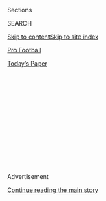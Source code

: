 <div id="app">

<div>

<div>

<div>

<div class="NYTAppHideMasthead css-1q2w90k e1suatyy0">

<div class="section css-ui9rw0 e1suatyy2">

<div class="css-eph4ug er09x8g0">

<div class="css-6n7j50">

</div>

<span class="css-1dv1kvn">Sections</span>

<div class="css-10488qs">

<span class="css-1dv1kvn">SEARCH</span>

</div>

[Skip to content](#site-content)[Skip to site index](#site-index)

</div>

<div id="masthead-section-label" class="css-1wr3we4 eaxe0e00">

[Pro
Football](https://www.nytimes3xbfgragh.onion/section/sports/football)

</div>

<div class="css-10698na e1huz5gh0">

</div>

</div>

<div id="masthead-bar-one" class="section hasLinks css-15hmgas e1csuq9d3">

<div class="css-uqyvli e1csuq9d0">

</div>

<div class="css-1uqjmks e1csuq9d1">

</div>

<div class="css-9e9ivx">

[](https://myaccount.nytimes3xbfgragh.onion/auth/login?response_type=cookie&client_id=vi)

</div>

<div class="css-1bvtpon e1csuq9d2">

[Today’s
Paper](https://www.nytimes3xbfgragh.onion/section/todayspaper)

</div>

</div>

</div>

</div>

<div data-aria-hidden="false">

<div id="site-content" data-role="main">

<div>

<div class="css-1aor85t" style="opacity:0.000000001;z-index:-1;visibility:hidden">

<div class="css-1hqnpie">

<div class="css-epjblv">

<span class="css-17xtcya">[Pro
Football](/section/sports/football)</span><span class="css-x15j1o">|</span><span class="css-fwqvlz">Carolina
Releases Cam Newton, Completes
Housecleaning</span>

</div>

<div class="css-k008qs">

<div class="css-1iwv8en">

<span class="css-18z7m18"></span>

<div>

</div>

</div>

<span class="css-1n6z4y">https://nyti.ms/39iKkiS</span>

<div class="css-1705lsu">

<div class="css-4xjgmj">

<div class="css-4skfbu" data-role="toolbar" data-aria-label="Social Media Share buttons, Save button, and Comments Panel with current comment count" data-testid="share-tools">

  - 
  - 
  - 
  - 
    
    <div class="css-6n7j50">
    
    </div>

  - 

</div>

</div>

</div>

</div>

</div>

</div>

<div class="css-13pd83m">

</div>

<div id="top-wrapper" class="css-1sy8kpn">

<div id="top-slug" class="css-l9onyx">

Advertisement

</div>

[Continue reading the main
story](#after-top)

<div class="ad top-wrapper" style="text-align:center;height:100%;display:block;min-height:250px">

<div id="top" class="place-ad" data-position="top" data-size-key="top">

</div>

</div>

<div id="after-top">

</div>

</div>

<div>

<div id="sponsor-wrapper" class="css-1hyfx7x">

<div id="sponsor-slug" class="css-19vbshk">

Supported by

</div>

[Continue reading the main
story](#after-sponsor)

<div id="sponsor" class="ad sponsor-wrapper" style="text-align:center;height:100%;display:block">

</div>

<div id="after-sponsor">

</div>

</div>

<div class="css-186x18t">

</div>

<div class="css-1vkm6nb ehdk2mb0">

# Carolina Releases Cam Newton, Completes Housecleaning

</div>

The quarterback, a former league M.V.P., was the most visible remnant of
the franchise’s old identity. Facing free agency with an uncertain foot
injury, 30-year-old Newton may be a tough sell.

<div class="css-79elbk" data-testid="photoviewer-wrapper">

<div class="css-z3e15g" data-testid="photoviewer-wrapper-hidden">

</div>

<div class="css-1a48zt4 ehw59r15" data-testid="photoviewer-children">

![<span class="css-16f3y1r e13ogyst0" data-aria-hidden="true">Cam
Newton, the Panthers’ career leader in passing yards (29,041), passing
and rushing touchdowns (182 and 58, respectively) and wins by a
quarterback (68), will seek a new team after nine seasons in
Carolina.</span><span class="css-cnj6d5 e1z0qqy90" itemprop="copyrightHolder"><span class="css-1ly73wi e1tej78p0">Credit...</span><span><span>Mike
Mccarn/Associated
Press</span></span></span>](https://static01.graylady3jvrrxbe.onion/images/2020/03/24/sports/24nfl-cam1/merlin_170637273_ef33e82a-9e6a-4e9d-b5df-dfda6cb181a9-articleLarge.jpg?quality=75&auto=webp&disable=upscale)

</div>

</div>

<div class="css-18e8msd">

<div class="css-vp77d3 epjyd6m0">

<div class="css-hus3qt ey68jwv0" data-aria-hidden="true">

[![Ben
Shpigel](https://static01.graylady3jvrrxbe.onion/images/2018/02/20/multimedia/author-ben-shpigel/author-ben-shpigel-thumbLarge.jpg
"Ben Shpigel")](https://www.nytimes3xbfgragh.onion/by/ben-shpigel)

</div>

<div class="css-1baulvz">

By [<span class="css-1baulvz last-byline" itemprop="name">Ben
Shpigel</span>](https://www.nytimes3xbfgragh.onion/by/ben-shpigel)

</div>

</div>

  - 
    
    <div class="css-ld3wwf e16638kd2">
    
    Published March 24, 2020Updated July 6,
    2020
    
    </div>

  - 
    
    <div class="css-4xjgmj">
    
    <div class="css-pvvomx" data-role="toolbar" data-aria-label="Social Media Share buttons, Save button, and Comments Panel with current comment count" data-testid="share-tools">
    
      - 
      - 
      - 
      - 
        
        <div class="css-6n7j50">
        
        </div>
    
      - 
    
    </div>
    
    </div>

</div>

</div>

<div class="section meteredContent css-1r7ky0e" name="articleBody" itemprop="articleBody">

<div class="css-1fanzo5 StoryBodyCompanionColumn">

<div class="css-53u6y8">

The Carolina Panthers portrayed their decision to part after nine
seasons with quarterback [Cam
Newton](https://www.nytimes3xbfgragh.onion/2020/07/06/sports/football/cam-newton-new-england-patriots.html)
as a magnanimous gesture. They [announced last
week](https://twitter.com/Panthers/status/1239929529780576256) that they
were granting him, the best player in franchise history, permission to
seek a trade.

But as [teams around the N.F.L. scurried to add
quarterbacks](https://www.nytimes3xbfgragh.onion/2020/03/18/sports/football/nfl-free-agency.html),
Newton languished in a sort-of purgatory, neither part of Carolina’s
plans nor openly desired by another team, at least with his health
uncertain. He lingered there until Tuesday, when the Panthers, with no
leverage to push for compensation, released him. It was an
unceremonious, if by now expected, conclusion to his career in Carolina,
where his Superman-referencing touchdown celebrations, [sartorial
panache](https://www.nytimes3xbfgragh.onion/2013/12/12/fashion/NFL-Cam-Newton-fined-for-fashion-faux-pas.html)
and dazzling, if sometimes uneven, play vaulted the Panthers into
relevance.

“He’s the ultimate competitor and it physically hurts him to lose,”
Panthers general manager Marty Hurney said [in a
statement](https://www.panthers.com/news/carolina-panthers-release-qb-cam-newton).
“He willed this team to victory on many occasions and will always be
considered one of the greatest players in the history of this
franchise.”

At his apex, Newton, who turns 31 in May, dominated with his arm and
feet, winning the N.F.L.’s Most Valuable Player Award in 2015. His
comfort with college concepts, picked up at the University of Florida
and [powerhouse Blinn
College](https://www.nytimes3xbfgragh.onion/2016/02/03/sports/football/super-bowl-50-cam-newton-blinn-college.html)
and honed at Auburn, helped fuel the read-option style that has since
[infiltrated the
league](https://www.nytimes3xbfgragh.onion/2019/08/13/sports/air-raid-kliff-kingsbury-kyler-murray.html).
But shoulder problems slowed him at the end of the 2018 season, and he
had the misfortune of sustaining a more serious injury — to the Lisfranc
ligament of his left foot, necessitating surgery — a few months before a
pandemic disrupted off-season N.F.L. player movement.

</div>

</div>

<div class="css-1fanzo5 StoryBodyCompanionColumn">

<div class="css-53u6y8">

Newton, who was [placed on injured
reserve](https://www.nytimes3xbfgragh.onion/2019/11/05/sports/football/cam-newton-injury-season.html)
in early November, missed the Panthers’ final 14 games, meaning that
potential suitors have not watched him play since Week 2, when he
completed 49 percent of his passes in a loss to Tampa Bay. Since players
are barred from traveling to teams’ practice facilities, this off-season
is more challenging than normal for Newton to demonstrate his recovery.

It is a reflection of both the quick-moving quarterback market and the
state of the league amid a global crisis that Carolina found a deal to
trade another of its quarterbacks — [Kyle Allen, who started in Newton’s
absence](https://www.nytimes3xbfgragh.onion/2019/10/21/sports/football/backup-quarterback-teddy-bridgewater-mahomes.html)
— for a fifth-round pick (from Washington) and yet could locate no
compensation for a player of Newton’s caliber.

</div>

</div>

<div class="css-79elbk" data-testid="photoviewer-wrapper">

<div class="css-z3e15g" data-testid="photoviewer-wrapper-hidden">

</div>

<div class="css-1a48zt4 ehw59r15" data-testid="photoviewer-children">

![<span class="css-16f3y1r e13ogyst0" data-aria-hidden="true">Newton’s
touchdown celebration, a nod to Superman, is one of the several familiar
sights departing the Panthers, along with longtime coach Ron Rivera and
the star middle linebacker Luke
Kuechly.</span><span class="css-cnj6d5 e1z0qqy90" itemprop="copyrightHolder"><span class="css-1ly73wi e1tej78p0">Credit...</span><span>Kevin
C. Cox/Getty
Images</span></span>](https://static01.graylady3jvrrxbe.onion/images/2020/03/24/sports/24nfl-cam-2/merlin_103860430_d567e8ee-8a9f-40bf-8cba-fa31acb554d8-articleLarge.jpg?quality=75&auto=webp&disable=upscale)

</div>

</div>

<div class="css-1fanzo5 StoryBodyCompanionColumn">

<div class="css-53u6y8">

Newton is listed at 6-foot-5 and 245 pounds but somehow seems bigger,
and ever since Carolina drafted him first overall, in 2011, he has been
synonymous with a franchise transformed by his arrival. Now he is gone,
as are so many familiar Panthers, from safety Eric Reid (released) to
longtime coach [Ron Rivera (fired, in
December)](https://www.nytimes3xbfgragh.onion/2019/12/04/sports/football/why-was-ron-rivera-fired.html)
to the star middle linebacker [Luke Kuechly, who
retired](https://www.nytimes3xbfgragh.onion/2020/01/15/sports/football/luke-kuechly-concussions-retire.html)
in January.

Since [losing to Denver in Super
Bowl 50](https://www.nytimes3xbfgragh.onion/2016/02/08/sports/football/broncos-win-super-bowl-50.html),
Carolina has finished in last place in the N.F.C. South more often
(twice) than it made the playoffs (once). It has embarked on a grand
retooling since the team’s 2018 [sale to owner David A.
Tepper](https://www.nytimes3xbfgragh.onion/2018/05/15/sports/football/carolina-panthers-sold-jerry-richardson-david-tepper.html),
who wants to enhance conditions for players and fans — a new practice
facility in South Carolina and an upgraded stadium in Charlotte, N.C. —
while supplementing his portfolio with a Major League Soccer franchise.

</div>

</div>

<div class="css-1fanzo5 StoryBodyCompanionColumn">

<div class="css-53u6y8">

He lured a new coach, Matt Rhule, from Baylor with a seven-year contract
[reportedly
worth](https://twitter.com/AdamSchefter/status/1214583051478601728)
about $60 million, and authorized the hiring of a coveted offensive
coach, Joe Brady, from national champion L.S.U., to return the Panthers
to glory. They homed in on Newton’s successor last week, signing Teddy
Bridgewater to a three-year deal, and as other teams also rushed to add
quarterbacks — [Tom Brady to Tampa
Bay](https://www.nytimes3xbfgragh.onion/2020/03/20/sports/football/tom-brady-signed-tampa-bay.html),
Philip Rivers to Indianapolis, Marcus Mariota to Las Vegas — Newton
found himself on the periphery, like Jameis Winston, another former No.
1 overall pick in search of a new home.

There are, for Newton and Winston, fewer obvious spots than quarterbacks
available. Even though the Los Angeles Chargers have professed that they
will forge ahead with Tyrod Taylor (and, perhaps, a quarterback drafted
in April), Newton would look marvelous on a team that appears to have
improved this off-season. And New England, rumor has it, could be
looking for a quarterback, too.

In the cold, remorseless N.F.L., longtime relationships rarely end with
both parties satisfied. Even Eli Manning, who concluded his retirement
speech in January by pledging eternal loyalty to the Giants, endured a
difficult final season, in which [he was
benched](https://www.nytimes3xbfgragh.onion/2019/09/17/sports/eli-manning-giants-daniel-jones.html)
for much of it. Newton, per [his
response](https://twitter.com/JourdanRodrigue/status/1239939358431600641)
to a Panthers post on Instagram last week, said was “forced” into
consenting to be traded.

At this stage, it is really just semantics. He and the Panthers have
moved on from each other, and just how long Newton remains unemployed
depends, in large part, on his health, which will determine whether he
re-emerges as a solid quarterback — let alone an elite one — once more.

</div>

</div>

<div>

</div>

</div>

<div>

</div>

<div>

</div>

<div>

</div>

<div>

<div id="bottom-wrapper" class="css-1ede5it">

<div id="bottom-slug" class="css-l9onyx">

Advertisement

</div>

[Continue reading the main
story](#after-bottom)

<div id="bottom" class="ad bottom-wrapper" style="text-align:center;height:100%;display:block;min-height:90px">

</div>

<div id="after-bottom">

</div>

</div>

</div>

</div>

</div>

## Site Index

<div>

</div>

## Site Information Navigation

  - [© <span>2020</span> <span>The New York Times
    Company</span>](https://help.nytimes3xbfgragh.onion/hc/en-us/articles/115014792127-Copyright-notice)

<!-- end list -->

  - [NYTCo](https://www.nytco.com/)
  - [Contact
    Us](https://help.nytimes3xbfgragh.onion/hc/en-us/articles/115015385887-Contact-Us)
  - [Work with us](https://www.nytco.com/careers/)
  - [Advertise](https://nytmediakit.com/)
  - [T Brand Studio](http://www.tbrandstudio.com/)
  - [Your Ad
    Choices](https://www.nytimes3xbfgragh.onion/privacy/cookie-policy#how-do-i-manage-trackers)
  - [Privacy](https://www.nytimes3xbfgragh.onion/privacy)
  - [Terms of
    Service](https://help.nytimes3xbfgragh.onion/hc/en-us/articles/115014893428-Terms-of-service)
  - [Terms of
    Sale](https://help.nytimes3xbfgragh.onion/hc/en-us/articles/115014893968-Terms-of-sale)
  - [Site
    Map](https://spiderbites.nytimes3xbfgragh.onion)
  - [Help](https://help.nytimes3xbfgragh.onion/hc/en-us)
  - [Subscriptions](https://www.nytimes3xbfgragh.onion/subscription?campaignId=37WXW)

</div>

</div>

</div>

</div>
